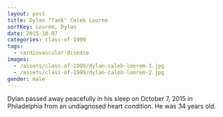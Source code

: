 ```yaml
---
layout: post
title: Dylan "Tank" Caleb Loorem
sortKey: Loorem, Dylan
date: 2015-10-07
categories: class-of-1999
tags:
  - cardiovascular-disease
images:
  - /assets/class-of-1999/dylan-caleb-loorem-1.jpg
  - /assets/class-of-1999/dylan-caleb-loorem-2.jpg
gender: male
---
```

Dylan passed away peacefully in his sleep on October 7, 2015 in Philadelphia from an undiagnosed heart condition.  He was 34 years old.
